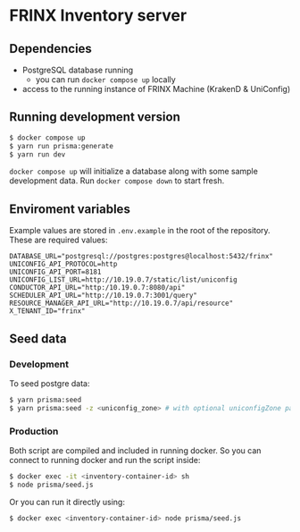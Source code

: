 # FRINX Inventory server

## Dependencies

- PostgreSQL database running
  - you can run `docker compose up` locally
- access to the running instance of FRINX Machine (KrakenD & UniConfig)

## Running development version

```bash
$ docker compose up
$ yarn run prisma:generate
$ yarn run dev
```

`docker compose up` will initialize a database along with some sample development data. Run `docker compose down` to start fresh.

## Enviroment variables

Example values are stored in `.env.example` in the root of the repository. These are required values:

```
DATABASE_URL="postgresql://postgres:postgres@localhost:5432/frinx"
UNICONFIG_API_PROTOCOL=http
UNICONFIG_API_PORT=8181
UNICONFIG_LIST_URL=http://10.19.0.7/static/list/uniconfig
CONDUCTOR_API_URL="http:/10.19.0.7:8080/api"
SCHEDULER_API_URL="http://10.19.0.7:3001/query"
RESOURCE_MANAGER_API_URL="http://10.19.0.7/api/resource"
X_TENANT_ID="frinx"
```

## Seed data

### Development

To seed postgre data:

```bash
$ yarn prisma:seed
$ yarn prisma:seed -z <uniconfig_zone> # with optional uniconfigZone parameter
```

### Production

Both script are compiled and included in running docker. So you can connect to running docker and run the script inside:

```bash
$ docker exec -it <inventory-container-id> sh
$ node prisma/seed.js
```

Or you can run it directly using:

```bash
$ docker exec <inventory-container-id> node prisma/seed.js

```
